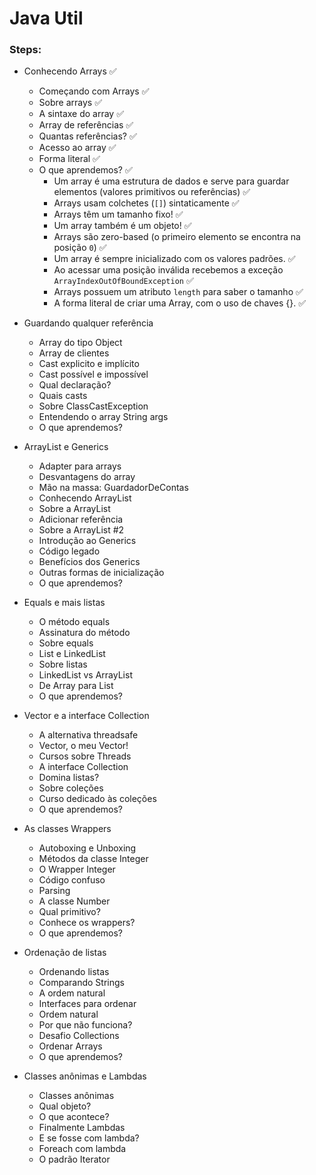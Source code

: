 # Java Util

### Steps:

- Conhecendo Arrays ✅
  - Começando com Arrays ✅
  - Sobre arrays ✅
  - A sintaxe do array ✅
  - Array de referências ✅
  - Quantas referências? ✅
  - Acesso ao array ✅
  - Forma literal ✅
  - O que aprendemos? ✅
    - Um array é uma estrutura de dados e serve para guardar elementos (valores primitivos ou referências) ✅
    - Arrays usam colchetes (`[]`) sintaticamente ✅
    - Arrays têm um tamanho fixo! ✅
    - Um array também é um objeto! ✅
    - Arrays são zero-based (o primeiro elemento se encontra na posição `0`) ✅
    - Um array é sempre inicializado com os valores padrões. ✅
    - Ao acessar uma posição inválida recebemos a exceção `ArrayIndexOutOfBoundException` ✅
    - Arrays possuem um atributo `length` para saber o tamanho ✅
    - A forma literal de criar uma Array, com o uso de chaves {}. ✅

- Guardando qualquer referência
  - Array do tipo Object
  - Array de clientes
  - Cast explicito e implícito
  - Cast possível e impossível
  - Qual declaração?
  - Quais casts
  - Sobre ClassCastException
  - Entendendo o array String args
  - O que aprendemos?

- ArrayList e Generics
  - Adapter para arrays
  - Desvantagens do array
  - Mão na massa: GuardadorDeContas
  - Conhecendo ArrayList
  - Sobre a ArrayList
  - Adicionar referência
  - Sobre a ArrayList #2
  - Introdução ao Generics
  - Código legado
  - Benefícios dos Generics
  - Outras formas de inicialização
  - O que aprendemos?

- Equals e mais listas
  - O método equals
  - Assinatura do método
  - Sobre equals
  - List e LinkedList
  - Sobre listas
  - LinkedList vs ArrayList
  - De Array para List
  - O que aprendemos?

- Vector e a interface Collection
  - A alternativa threadsafe
  - Vector, o meu Vector!
  - Cursos sobre Threads
  - A interface Collection
  - Domina listas?
  - Sobre coleções
  - Curso dedicado às coleções
  - O que aprendemos?

- As classes Wrappers
  - Autoboxing e Unboxing
  - Métodos da classe Integer
  - O Wrapper Integer
  - Código confuso
  - Parsing
  - A classe Number
  - Qual primitivo?
  - Conhece os wrappers?
  - O que aprendemos?

- Ordenação de listas
  - Ordenando listas
  - Comparando Strings
  - A ordem natural
  - Interfaces para ordenar
  - Ordem natural
  - Por que não funciona?
  - Desafio Collections
  - Ordenar Arrays
  - O que aprendemos?

- Classes anônimas e Lambdas
  - Classes anônimas
  - Qual objeto?
  - O que acontece?
  - Finalmente Lambdas
  - E se fosse com lambda?
  - Foreach com lambda
  - O padrão Iterator
